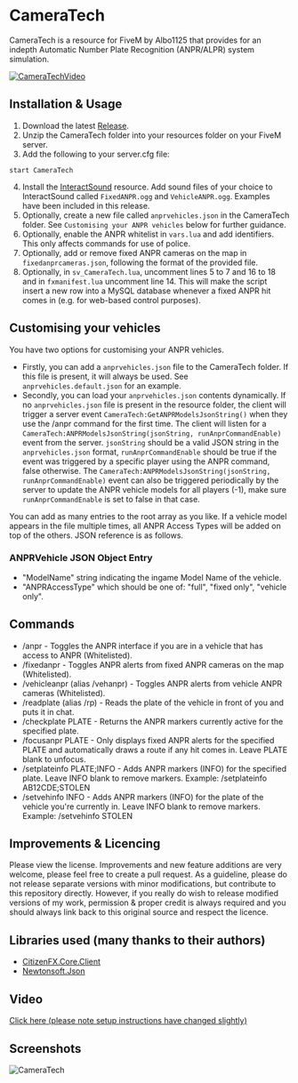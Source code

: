 # CameraTech
CameraTech is a resource for FiveM by Albo1125 that provides for an indepth Automatic Number Plate Recognition (ANPR/ALPR) system simulation.

[![CameraTechVideo](https://i.imgur.com/KXHgPBk.jpg)](https://youtu.be/LLJ7NG_gUE4)

## Installation & Usage
1. Download the latest [Release](https://github.com/Albo1125/CameraTech/releases).
2. Unzip the CameraTech folder into your resources folder on your FiveM server.
3. Add the following to your server.cfg file:
```text
start CameraTech
```
4. Install the [InteractSound](https://github.com/plunkettscott/interact-sound) resource. Add sound files of your choice to InteractSound called `FixedANPR.ogg` and `VehicleANPR.ogg`. Examples have been included in this release.
5. Optionally, create a new file called `anprvehicles.json` in the CameraTech folder. See `Customising your ANPR vehicles` below for further guidance.
6. Optionally, enable the ANPR whitelist in `vars.lua` and add identifiers. This only affects commands for use of police.
7. Optionally, add or remove fixed ANPR cameras on the map in `fixedanprcameras.json`, following the format of the provided file.
8. Optionally, in `sv_CameraTech.lua`, uncomment lines 5 to 7 and 16 to 18 and in `fxmanifest.lua` uncomment line 14. This will make the script insert a new row into a MySQL database whenever a fixed ANPR hit comes in (e.g. for web-based control purposes).

## Customising your vehicles
You have two options for customising your ANPR vehicles.

* Firstly, you can add a `anprvehicles.json` file to the CameraTech folder. If this file is present, it will always be used. See `anprvehicles.default.json` for an example.
* Secondly, you can load your `anprvehicles.json` contents dynamically. If no `anprvehicles.json` file is present in the resource folder, the client will trigger a server event `CameraTech:GetANPRModelsJsonString()` when they use the /anpr command for the first time. The client will listen for a `CameraTech:ANPRModelsJsonString(jsonString, runAnprCommandEnable)` event from the server. `jsonString` should be a valid JSON string in the `anprvehicles.json` format, `runAnprCommandEnable` should be true if the event was triggered by a specific player using the ANPR command, false otherwise. The `CameraTech:ANPRModelsJsonString(jsonString, runAnprCommandEnable)` event can also be triggered periodically by the server to update the ANPR vehicle models for all players (-1), make sure `runAnprCommandEnable` is set to false in that case.

You can add as many entries to the root array as you like. If a vehicle model appears in the file multiple times, all ANPR Access Types will be added on top of the others. JSON reference is as follows.
### ANPRVehicle JSON Object Entry
* "ModelName" string indicating the ingame Model Name of the vehicle.
* "ANPRAccessType" which should be one of: "full", "fixed only", "vehicle only".

## Commands
* /anpr - Toggles the ANPR interface if you are in a vehicle that has access to ANPR (Whitelisted).
* /fixedanpr - Toggles ANPR alerts from fixed ANPR cameras on the map (Whitelisted).
* /vehicleanpr (alias /vehanpr) - Toggles ANPR alerts from vehicle ANPR cameras (Whitelisted).
* /readplate (alias /rp) - Reads the plate of the vehicle in front of you and puts it in chat.
* /checkplate PLATE - Returns the ANPR markers currently active for the specified plate.
* /focusanpr PLATE - Only displays fixed ANPR alerts for the specified PLATE and automatically draws a route if any hit comes in. Leave PLATE blank to unfocus.
* /setplateinfo PLATE;INFO - Adds ANPR markers (INFO) for the specified plate. Leave INFO blank to remove markers. Example: /setplateinfo AB12CDE;STOLEN
* /setvehinfo INFO - Adds ANPR markers (INFO) for the plate of the vehicle you're currently in. Leave INFO blank to remove markers. Example: /setvehinfo STOLEN

## Improvements & Licencing
Please view the license. Improvements and new feature additions are very welcome, please feel free to create a pull request. As a guideline, please do not release separate versions with minor modifications, but contribute to this repository directly. However, if you really do wish to release modified versions of my work, permission & proper credit is always required and you should always link back to this original source and respect the licence.

## Libraries used (many thanks to their authors)
* [CitizenFX.Core.Client](https://github.com/citizenfx/fivem)
* [Newtonsoft.Json](https://www.newtonsoft.com/json)

## Video
[Click here (please note setup instructions have changed slightly)](https://youtu.be/LLJ7NG_gUE4)

## Screenshots
![CameraTech](https://i.imgur.com/KlhjVos.jpg)
